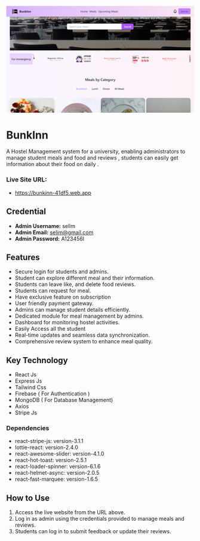 ![BunkInn Logo](src/assets/banner/Cover.png)

# BunkInn 
A Hostel Management system for a university, enabling administrators to manage student meals and food and reviews , students can easily get information about their food on daily .

### Live Site URL:
* https://bunkinn-41df5.web.app

## Credential

- **Admin Username:** selim
- **Admin Email:** selim@gmail.com 
- **Admin Password:** A123456l  


## Features
- Secure login for students and admins.
- Student can explore different meal and their information.
- Students can leave like, and delete food reviews.
- Students can request for meal.
- Have exclusive feature on subscription
- User friendly payment gateway.
- Admins can manage student details efficiently.
- Dedicated module for meal management by admins.
- Dashboard for monitoring hostel activities.
- Easily Access all the student
- Real-time updates and seamless data synchronization.
- Comprehensive review system to enhance meal quality.

## Key Technology
- React Js
- Express Js
- Tailwind Css
- Firebase ( For Authentication )
- MongoDB ( For Database Management)
- Axios
- Stripe Js

### Dependencies
- react-stripe-js: version-3.1.1
- lottie-react: version-2.4.0
- react-awesome-slider: version-4.1.0
- react-hot-toast: version-2.5.1
- react-loader-spinner: version-6.1.6
- react-helmet-async: version-2.0.5
- react-fast-marquee: version-1.6.5


## How to Use
1. Access the live website from the URL above.
2. Log in as admin using the credentials provided to manage meals and reviews.
3. Students can log in to submit feedback or update their reviews.
